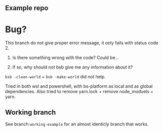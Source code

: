 ## Example repo 

# Bug? 

This branch do not give proper error message, it only fails with status code 2. 

1. Is there something wrong with the code? Could be...

2. If so, why should not bsb give me any information about it?

[](bsb-not-working-powershell.PNG)

`bsb -clean-world` + `bsb -make-world` did not help. 

Tried in both wsl and powershell, with bs-platform as local and as global dependencies. 
Also tried to remove yarn.lock + remove node_moduels + yarn.
 

## Working branch
See branch `working-example` for an almost identicly branch that works. 